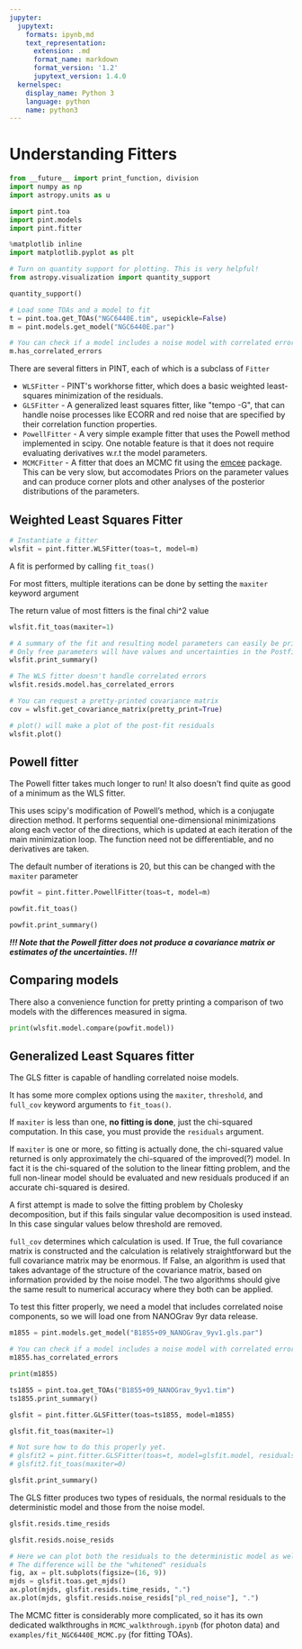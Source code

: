 ```yaml
---
jupyter:
  jupytext:
    formats: ipynb,md
    text_representation:
      extension: .md
      format_name: markdown
      format_version: '1.2'
      jupytext_version: 1.4.0
  kernelspec:
    display_name: Python 3
    language: python
    name: python3
---
```


# Understanding Fitters



```python
from __future__ import print_function, division
import numpy as np
import astropy.units as u
```

```python
import pint.toa
import pint.models
import pint.fitter
```

```python
%matplotlib inline
import matplotlib.pyplot as plt

# Turn on quantity support for plotting. This is very helpful!
from astropy.visualization import quantity_support

quantity_support()
```

```python
# Load some TOAs and a model to fit
t = pint.toa.get_TOAs("NGC6440E.tim", usepickle=False)
m = pint.models.get_model("NGC6440E.par")
```

```python
# You can check if a model includes a noise model with correlated errors (e.g. ECORR or TNRED) by checking the has_correlated_errors property
m.has_correlated_errors
```

There are several fitters in PINT, each of which is a subclass of `Fitter`

* `WLSFitter` - PINT's workhorse fitter, which does a basic weighted least-squares minimization of the residuals.
* `GLSFitter` - A generalized least squares fitter, like "tempo -G", that can handle noise processes like ECORR and red noise that are specified by their correlation function properties.
* `PowellFitter` - A very simple example fitter that uses the Powell method implemented in scipy. One notable feature is that it does not require evaluating derivatives w.r.t the model parameters.
* `MCMCFitter` - A fitter that does an MCMC fit using the [emcee](https://emcee.readthedocs.io/en/stable/) package. This can be very slow, but accomodates Priors on the parameter values and can produce corner plots and other analyses of the posterior distributions of the parameters.




## Weighted Least Squares Fitter

```python
# Instantiate a fitter
wlsfit = pint.fitter.WLSFitter(toas=t, model=m)
```

A fit is performed by calling `fit_toas()`

For most fitters, multiple iterations can be done by setting the `maxiter` keyword argument

The return value of most fitters is the final chi^2 value

```python
wlsfit.fit_toas(maxiter=1)
```

```python
# A summary of the fit and resulting model parameters can easily be printed
# Only free parameters will have values and uncertainties in the Postfit column
wlsfit.print_summary()
```

```python
# The WLS fitter doesn't handle correlated errors
wlsfit.resids.model.has_correlated_errors
```

```python
# You can request a pretty-printed covariance matrix
cov = wlsfit.get_covariance_matrix(pretty_print=True)
```

```python
# plot() will make a plot of the post-fit residuals
wlsfit.plot()
```

## Powell fitter

The Powell fitter takes much longer to run! It also doesn't find quite as good of a minimum as the WLS fitter.

This uses scipy's modification of Powell’s method, which is a conjugate direction method. It performs sequential one-dimensional minimizations along each vector of the directions, which is updated at each iteration of the main minimization loop. The function need not be differentiable, and no derivatives are taken.

The default number of iterations is 20, but this can be changed with the `maxiter` parameter

```python
powfit = pint.fitter.PowellFitter(toas=t, model=m)
```

```python
powfit.fit_toas()
```

```python
powfit.print_summary()
```

***!!! Note that the Powell fitter does not produce a covariance matrix or estimates of the uncertainties. !!!***

## Comparing models

There also a convenience function for pretty printing a comparison of two models with the differences measured in sigma.

```python
print(wlsfit.model.compare(powfit.model))
```

## Generalized Least Squares fitter

The GLS fitter is capable of handling correlated noise models.

It has some more complex options using the `maxiter`, `threshold`, and `full_cov` keyword arguments to `fit_toas()`.

If `maxiter` is less than one, **no fitting is done**, just the
chi-squared computation. In this case, you must provide the `residuals`
argument.

If `maxiter` is one or more, so fitting is actually done, the
chi-squared value returned is only approximately the chi-squared
of the improved(?) model. In fact it is the chi-squared of the
solution to the linear fitting problem, and the full non-linear
model should be evaluated and new residuals produced if an accurate
chi-squared is desired.

A first attempt is made to solve the fitting problem by Cholesky
decomposition, but if this fails singular value decomposition is
used instead. In this case singular values below threshold are removed.

`full_cov` determines which calculation is used. If True, the full
covariance matrix is constructed and the calculation is relatively
straightforward but the full covariance matrix may be enormous.
If False, an algorithm is used that takes advantage of the structure
of the covariance matrix, based on information provided by the noise
model. The two algorithms should give the same result to numerical
accuracy where they both can be applied.


To test this fitter properly, we need a model that includes correlated noise components, so we will load one from NANOGrav 9yr data release.

```python
m1855 = pint.models.get_model("B1855+09_NANOGrav_9yv1.gls.par")
```

```python
# You can check if a model includes a noise model with correlated errors (e.g. ECORR or TNRED) by checking the has_correlated_errors property
m1855.has_correlated_errors
```

```python
print(m1855)
```

```python
ts1855 = pint.toa.get_TOAs("B1855+09_NANOGrav_9yv1.tim")
ts1855.print_summary()
```

```python
glsfit = pint.fitter.GLSFitter(toas=ts1855, model=m1855)
```

```python
glsfit.fit_toas(maxiter=1)
```

```python
# Not sure how to do this properly yet.
# glsfit2 = pint.fitter.GLSFitter(toas=t, model=glsfit.model, residuals=glsfit.resids)
# glsfit2.fit_toas(maxiter=0)
```

```python
glsfit.print_summary()
```

The GLS fitter produces two types of residuals, the normal residuals to the deterministic model and those from the noise model.

```python
glsfit.resids.time_resids
```

```python
glsfit.resids.noise_resids
```

```python
# Here we can plot both the residuals to the deterministic model as well as the realization of the noise model residuals
# The difference will be the "whitened" residuals
fig, ax = plt.subplots(figsize=(16, 9))
mjds = glsfit.toas.get_mjds()
ax.plot(mjds, glsfit.resids.time_resids, ".")
ax.plot(mjds, glsfit.resids.noise_resids["pl_red_noise"], ".")
```

The MCMC fitter is considerably more complicated, so it has its own dedicated walkthroughs in `MCMC_walkthrough.ipynb` (for photon data) and `examples/fit_NGC6440E_MCMC.py` (for fitting TOAs).

```python

```

